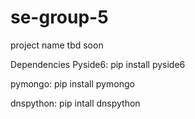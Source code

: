 # se-group-5

project name tbd soon

Dependencies
Pyside6: pip install pyside6

pymongo: pip install pymongo

dnspython: pip intall dnspython
